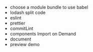 - choose a module bundle to use babel
- lodash split code
- eslint
- prettier
- commitLint
- components Import on Demand
- document
- preview demo